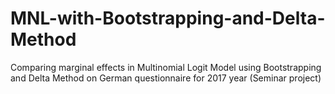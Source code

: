 # MNL-with-Bootstrapping-and-Delta-Method
Comparing marginal effects in Multinomial Logit Model using Bootstrapping and Delta Method on German questionnaire for 2017 year (Seminar project)
